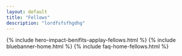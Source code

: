 ```yaml
---
layout: default
title: "Fellows"
description: "lordfsfsfhgdhg"
---
```

{% include hero-impact-benifits-applay-fellows.html %}
{% include bluebanner-home.html %}
{% include faq-home-fellows.html %}